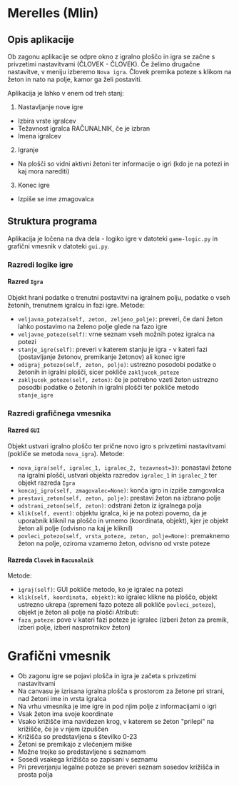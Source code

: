 # Merelles (Mlin)
## Opis aplikacije
Ob zagonu aplikacije se odpre okno z igralno ploščo in igra se začne s privzetimi nastavitvami (ČLOVEK - ČLOVEK). Če želimo drugačne nastavitve, v meniju izberemo `Nova igra`. Človek premika poteze s klikom na žeton in nato na polje, kamor ga želi postaviti. 

Aplikacija je lahko v enem od treh stanj:

1. Nastavljanje nove igre
  * Izbira vrste igralcev
  * Težavnost igralca RAČUNALNIK, če je izbran
  * Imena igralcev
2. Igranje
  * Na plošči so vidni aktivni žetoni ter informacije o igri (kdo je na potezi in kaj mora narediti)
3. Konec igre
  * Izpiše se ime zmagovalca

## Struktura programa
Aplikacija je ločena na dva dela - logiko igre v datoteki `game-logic.py` in grafični vmesnik v datoteki `gui.py`.
### Razredi logike igre
#### Razred `Igra`
Objekt hrani podatke o trenutni postavitvi na igralnem polju, podatke o vseh žetonih, trenutnem igralcu in fazi igre.
Metode:
* `veljavna_poteza(self, zeton, zeljeno_polje)`: preveri, če dani žeton lahko postavimo na želeno polje glede na fazo igre
* `veljavne_poteze(self)`: vrne seznam vseh možnih potez igralca na potezi
* `stanje_igre(self)`: preveri v katerem stanju je igra - v kateri fazi (postavljanje žetonov, premikanje žetonov) ali konec igre
* `odigraj_potezo(self, zeton, polje)`: ustrezno posodobi podatke o žetonih in igralni plošči, sicer pokliče `zakljucek_poteze`
* `zakljucek_poteze(self, zeton)`: če je potrebno vzeti žeton ustrezno posodbi podatke o žetonih in igralni plošči ter pokliče metodo `stanje_igre`

### Razredi grafičnega vmesnika
#### Razred `GUI`
Objekt ustvari igralno ploščo ter prične novo igro s privzetimi nastavitvami (pokliče se metoda `nova_igra`).
Metode:
* `nova_igra(self, igralec_1, igralec_2, tezavnost=3)`: ponastavi žetone na igralni plošči, ustvari objekta razredov `igralec_1` in `igralec_2` ter objekt razreda `Igra`
* `koncaj_igro(self, zmagovalec=None)`: konča igro in izpiše zamgovalca
* `prestavi_zeton(self, zeton, polje)`: prestavi žeton na izbrano polje
* `odstrani_zeton(self, zeton)`: odstrani žeton iz igralnega polja
* `klik(self, event)`: objektu igralca, ki je na potezi povemo, da je uporabnik kliknil na ploščo in vrnemo (koordinata, objekt), kjer je objekt žeton ali polje (odvisno na kaj je kliknil)
* `povleci_potezo(self, vrsta_poteze, zeton, polje=None)`: premaknemo žeton na polje, oziroma vzamemo žeton, odvisno od vrste poteze

#### Razreda `Clovek` in `Racunalnik`
Metode:
* `igraj(self)`: GUI pokliče metodo, ko je igralec na potezi
* `klik(self, koordinata, objekt)`: ko igralec klikne na ploščo, objekt ustrezno ukrepa (spremeni fazo poteze ali pokliče `povleci_potezo`), objekt je žeton ali polje na plošči
Atributi:
* `faza_poteze`: pove v kateri fazi poteze je igralec (izberi žeton za premik, izberi polje, izberi nasprotnikov žeton)

# Grafični vmesnik
* Ob zagonu igre se pojavi plošča in igra je začeta s privzetimi nastavitvami
* Na canvasu je izrisana igralna plošča s prostorom za žetone pri strani, nad žetoni ime in vrsta igralca
* Na vrhu vmesnika je ime igre in pod njim polje z informacijami o igri
* Vsak žeton ima svoje koordinate
* Vsako križišče ima navidezen krog, v katerem se žeton "prilepi" na križišče, če je v njem izpuščen
* Križišča so predstavljena s številko 0-23
* Žetoni se premikajo z vlečenjem miške
* Možne trojke so predstavljene s seznamom
* Sosedi vsakega križišča so zapisani v seznamu
* Pri preverjanju legalne poteze se preveri seznam sosedov križišča in prosta polja


